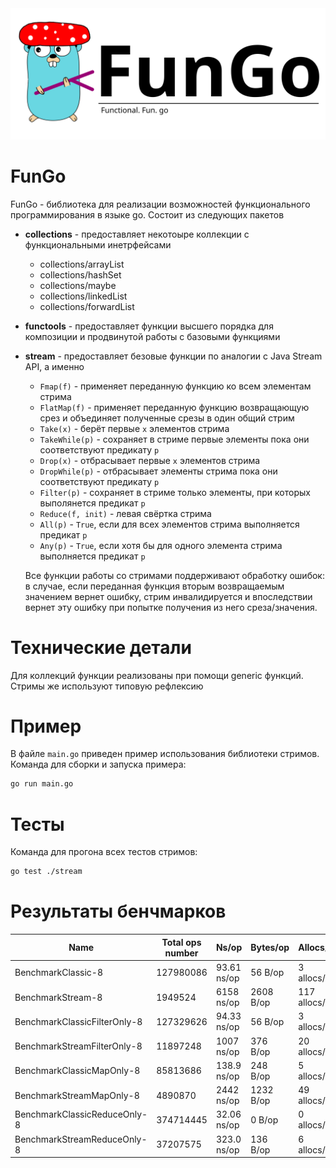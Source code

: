 <img src="./fungologo.png" alt="drawing" width="800"/>

# FunGo

FunGo - библиотека для реализации возможностей функционального программирования в языке go. Состоит из следующих пакетов

- **collections** - предоставляет некотоыре коллекции с функциональными инетрфейсами
    - collections/arrayList 
    - collections/hashSet
    - collections/maybe
    - collections/linkedList
    - collections/forwardList
- **functools** - предоставляет функции высшего порядка для композиции и продвинутой работы с базовыми функциями
- **stream** - предоставляет безовые функции по аналогии с Java Stream API, а именно
    - `Fmap(f)` - применяет переданную функцию ко всем элементам стрима
    - `FlatMap(f)` - применяет переданную функцию возвращающую срез и объединяет полученные срезы в один общий стрим
    - `Take(x)` - берёт первые `x` элементов стрима
    - `TakeWhile(p)` - сохраняет в стриме первые элементы пока они соответствуют предикату `p`
    - `Drop(x)` - отбрасывает первые `x` элементов стрима
    - `DropWhile(p)` - отбрасывает элементы стрима пока они соответствуют предикату `p`
    - `Filter(p)` - сохраняет в стриме только элементы, при которых выполянется предикат `p`
    - `Reduce(f, init)` - левая свёртка стрима
    - `All(p)` - `True`, если для всех элементов стрима выполняется предикат `p`
    - `Any(p)` - `True`, если хотя бы для одного элемента стрима выполняется предикат `p`

    Все функции работы со стримами поддерживают обработку ошибок: в случае, если переданная функция вторым возвращаемым значением вернет ошибку, стрим инвалидируется и впоследствии вернет эту ошибку при попытке получения из него среза/значения.

# Технические детали

Для коллекций функции реализованы при помощи generic функций. Стримы же используют типовую рефлексию

# Пример

В файле `main.go` приведен пример использования библиотеки стримов. Команда для сборки и запуска примера:

```bash
go run main.go
```

# Тесты

Команда для прогона всех тестов стримов:

```bash
go test ./stream
```

# Результаты бенчмарков

| Name                         | Total ops number | Ns/op       | Bytes/op  | Allocs/op     |
|------------------------------|------------------|-------------|-----------|---------------|
| BenchmarkClassic-8           | 127980086        | 93.61 ns/op | 56 B/op   | 3 allocs/op   |
| BenchmarkStream-8            | 1949524          | 6158 ns/op  | 2608 B/op | 117 allocs/op |
| BenchmarkClassicFilterOnly-8 | 127329626        | 94.33 ns/op | 56 B/op   | 3 allocs/op   |
| BenchmarkStreamFilterOnly-8  | 11897248         | 1007 ns/op  | 376 B/op  | 20 allocs/op  |
| BenchmarkClassicMapOnly-8    | 85813686         | 138.9 ns/op | 248 B/op  | 5 allocs/op   |
| BenchmarkStreamMapOnly-8     | 4890870          | 2442 ns/op  | 1232 B/op | 49 allocs/op  |
| BenchmarkClassicReduceOnly-8 | 374714445        | 32.06 ns/op | 0 B/op    | 0 allocs/op   |
| BenchmarkStreamReduceOnly-8  | 37207575         | 323.0 ns/op | 136 B/op  | 6 allocs/op   |
